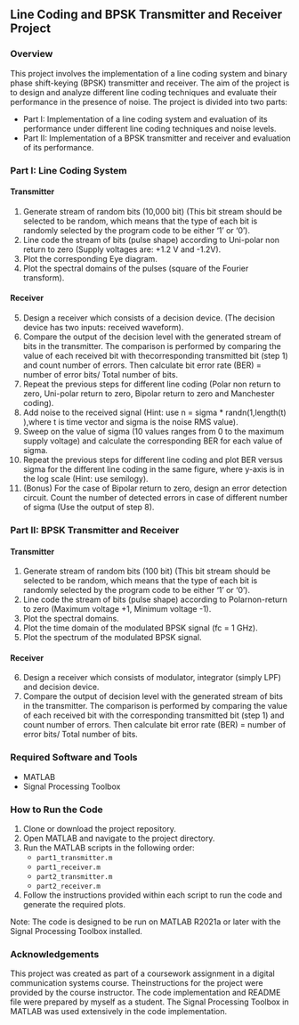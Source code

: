 ## Line Coding and BPSK Transmitter and Receiver Project

### Overview
This project involves the implementation of a line coding system and binary phase shift-keying (BPSK) transmitter and receiver. The aim of the project is to design and analyze different line coding techniques and evaluate their performance in the presence of noise. The project is divided into two parts:

- Part I: Implementation of a line coding system and evaluation of its performance under different line coding techniques and noise levels.
- Part II: Implementation of a BPSK transmitter and receiver and evaluation of its performance.

### Part I: Line Coding System
#### Transmitter
1. Generate stream of random bits (10,000 bit) (This bit stream should be selected to be random, which means that the type of each bit is randomly selected by the program code to be either ‘1’ or ‘0’).
2. Line code the stream of bits (pulse shape) according to Uni-polar non return to zero (Supply voltages are: +1.2 V and -1.2V).
3. Plot the corresponding Eye diagram.
4. Plot the spectral domains of the pulses (square of the Fourier transform).

#### Receiver
5. Design a receiver which consists of a decision device. (The decision device has two inputs: received waveform).
6. Compare the output of the decision level with the generated stream of bits in the transmitter. The comparison is performed by comparing the value of each received bit with thecorresponding transmitted bit (step 1) and count number of errors. Then calculate bit error rate (BER) = number of error bits/ Total number of bits.
7. Repeat the previous steps for different line coding (Polar non return to zero, Uni-polar return to zero, Bipolar return to zero and Manchester coding).
8. Add noise to the received signal (Hint: use n = sigma * randn(1,length(t) ),where t is time vector and sigma is the noise RMS value).
9. Sweep on the value of sigma (10 values ranges from 0 to the maximum supply voltage) and calculate the corresponding BER for each value of sigma.
10. Repeat the previous steps for different line coding and plot BER versus sigma for the different line coding in the same figure, where y-axis is in the log scale (Hint: use semilogy).
11. (Bonus) For the case of Bipolar return to zero, design an error detection circuit. Count the number of detected errors in case of different number of sigma (Use the output of step 8).

### Part II: BPSK Transmitter and Receiver
#### Transmitter
1. Generate stream of random bits (100 bit) (This bit stream should be selected to be random, which means that the type of each bit is randomly selected by the program code to be either ‘1’ or ‘0’).
2. Line code the stream of bits (pulse shape) according to Polarnon-return to zero (Maximum voltage +1, Minimum voltage -1).
3. Plot the spectral domains.
4. Plot the time domain of the modulated BPSK signal (fc = 1 GHz).
5. Plot the spectrum of the modulated BPSK signal.

#### Receiver
6. Design a receiver which consists of modulator, integrator (simply LPF) and decision device.
7. Compare the output of decision level with the generated stream of bits in the transmitter. The comparison is performed by comparing the value of each received bit with the corresponding transmitted bit (step 1) and count number of errors. Then calculate bit error rate (BER) = number of error bits/ Total number of bits.

### Required Software and Tools
- MATLAB
- Signal Processing Toolbox

### How to Run the Code
1. Clone or download the project repository.
2. Open MATLAB and navigate to the project directory.
3. Run the MATLAB scripts in the following order:
   - `part1_transmitter.m`
   - `part1_receiver.m`
   - `part2_transmitter.m`
   - `part2_receiver.m`
4. Follow the instructions provided within each script to run the code and generate the required plots.

Note: The code is designed to be run on MATLAB R2021a or later with the Signal Processing Toolbox installed.

### Acknowledgements
This project was created as part of a coursework assignment in a digital communication systems course. Theinstructions for the project were provided by the course instructor. The code implementation and README file were prepared by myself as a student. The Signal Processing Toolbox in MATLAB was used extensively in the code implementation.
